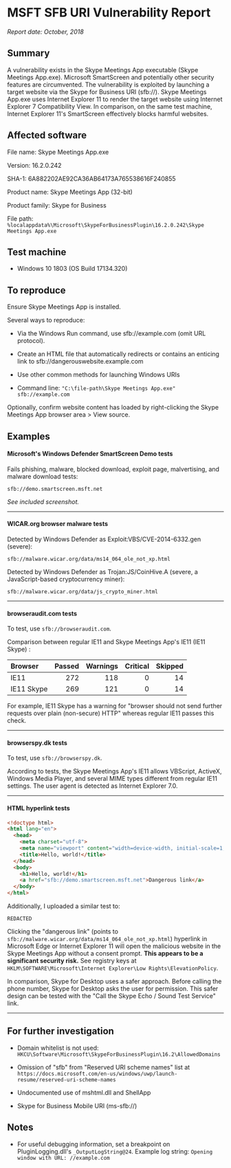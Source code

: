 # MSFT SFB URI Vulnerability Report

*Report date: October, 2018*

## Summary

A vulnerability exists in the Skype Meetings App executable (Skype Meetings App.exe). Microsoft SmartScreen and potentially other security features are circumvented. The vulnerability is exploited by launching a target website via the Skype for Business URI (sfb://). Skype Meetings App.exe uses Internet Explorer 11 to render the target website using Internet Explorer 7 Compatibility View. In comparison, on the same test machine, Internet Explorer 11's SmartScreen effectively blocks harmful websites.

## Affected software

File name: Skype Meetings App.exe

Version: 16.2.0.242

SHA-1: 6A882202AE92CA36AB64173A765538616F240855

Product name: Skype Meetings App (32-bit)

Product family:  Skype for Business

File path: `%localappdata%\Microsoft\SkypeForBusinessPlugin\16.2.0.242\Skype Meetings App.exe`

## Test machine

* Windows 10 1803 (OS Build 17134.320)

## To reproduce

Ensure Skype Meetings App is installed.

Several ways to reproduce:

* Via the Windows Run command, use sfb://example.com (omit URL protocol).

* Create an HTML file that automatically redirects or contains an enticing link to sfb://dangerouswebsite.example.com

* Use other common methods for launching Windows URIs

* Command line: `"C:\file-path\Skype Meetings App.exe" sfb://example.com`

Optionally, confirm website content has loaded by right-clicking the Skype Meetings App browser area > View source.

## Examples

#### Microsoft's Windows Defender SmartScreen Demo tests

Fails phishing, malware, blocked download, exploit page, malvertising, and malware download tests:

`sfb://demo.smartscreen.msft.net`

*See included screenshot.*

---

#### WICAR.org browser malware tests

Detected by Windows Defender as Exploit:VBS/CVE-2014-6332.gen (severe):

`sfb://malware.wicar.org/data/ms14_064_ole_not_xp.html`

Detected by Windows Defender as Trojan:JS/CoinHive.A (severe, a JavaScript-based cryptocurrency miner):

`sfb://malware.wicar.org/data/js_crypto_miner.html`

---

#### browseraudit.com tests

To test, use `sfb://browseraudit.com`.

Comparison between regular IE11 and Skype Meetings App's IE11 (IE11 Skype) :

| Browser    | Passed | Warnings | Critical | Skipped |
| :--------- | -----: | -------: | -------: | ------: |
| IE11       | 272    | 118      | 0        | 14      |
| IE11 Skype | 269    | 121      | 0        | 14      |

For example, IE11 Skype has a warning for "browser should not send further requests over plain (non-secure) HTTP" whereas regular IE11 passes this check.

---

#### browserspy.dk tests

To test, use `sfb://browserspy.dk`. 

According to tests, the Skype Meetings App's IE11 allows VBScript, ActiveX, Windows Media Player, and several MIME types different from regular IE11 settings. The user agent is detected as Internet Explorer 7.0.

---

#### HTML hyperlink tests

```html
<!doctype html>
<html lang="en">
  <head>
    <meta charset="utf-8">
    <meta name="viewport" content="width=device-width, initial-scale=1, shrink-to-fit=no">
    <title>Hello, world!</title>
  </head>
  <body>
    <h1>Hello, world!</h1>
    <a href="sfb://demo.smartscreen.msft.net">Dangerous link</a>
  </body>
</html>
```

Additionally, I uploaded a similar test to:

`REDACTED`

Clicking the "dangerous link" (points to `sfb://malware.wicar.org/data/ms14_064_ole_not_xp.html`) hyperlink in Microsoft Edge or Internet Explorer 11 will open the malicious website in the Skype Meetings App without a consent prompt. **This appears to be a significant security risk.** See registry keys at `HKLM\SOFTWARE\Microsoft\Internet Explorer\Low Rights\ElevationPolicy`.

In comparison, Skype for Desktop uses a safer approach. Before calling the phone number, Skype for Desktop asks the user for permission. This safer design can be tested with the "Call the Skype Echo / Sound Test Service" link.

---

## For further investigation

* Domain whitelist is not used: `HKCU\Software\Microsoft\SkypeForBusinessPlugin\16.2\AllowedDomains`

* Omission of "sfb" from "Reserved URI scheme names" list at `https://docs.microsoft.com/en-us/windows/uwp/launch-resume/reserved-uri-scheme-names`

* Undocumented use of mshtml.dll and ShellApp

* Skype for Business Mobile URI (ms-sfb://)

## Notes

* For useful debugging information, set a breakpoint on  PluginLogging.dll's `_OutputLogString@24`. Example log string: `Opening window with URL: //example.com`
